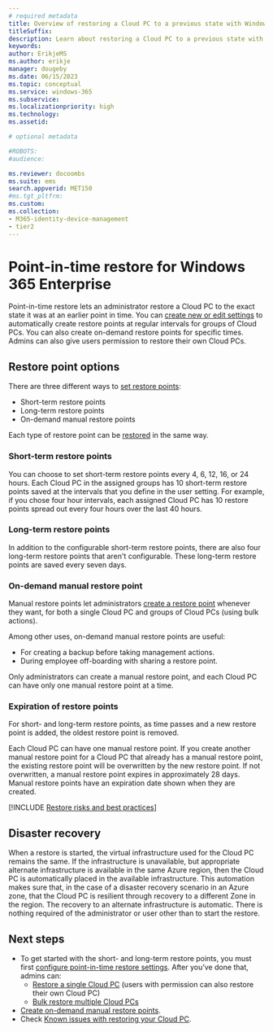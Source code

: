 ```yaml
---
# required metadata
title: Overview of restoring a Cloud PC to a previous state with Windows 365 Enterprise
titleSuffix:
description: Learn about restoring a Cloud PC to a previous state with Windows 365 Enterprise.
keywords:
author: ErikjeMS 
ms.author: erikje
manager: dougeby
ms.date: 06/15/2023
ms.topic: conceptual
ms.service: windows-365
ms.subservice:
ms.localizationpriority: high
ms.technology:
ms.assetid: 

# optional metadata

#ROBOTS:
#audience:

ms.reviewer: docoombs
ms.suite: ems
search.appverid: MET150
#ms.tgt_pltfrm:
ms.custom: 
ms.collection:
- M365-identity-device-management
- tier2
---
```


# Point-in-time restore for Windows 365 Enterprise

Point-in-time restore lets an administrator restore a Cloud PC to the exact state it was at an earlier point in time. You can [create new or edit settings](restore-configure.md) to automatically create restore points at regular intervals for groups of Cloud PCs. You can also create on-demand restore points for specific times. Admins can also give users permission to restore their own Cloud PCs.

## Restore point options

There are three different ways to [set restore points](restore-configure.md):

- Short-term restore points
- Long-term restore points
- On-demand manual restore points

Each type of restore point can be [restored](restore-single-cloud-pc.md) in the same way.

### Short-term restore points

You can choose to set short-term restore points every 4, 6, 12, 16, or 24 hours. Each Cloud PC in the assigned groups has 10 short-term restore points saved at the intervals that you define in the user setting. For example, if you chose four hour intervals, each assigned Cloud PC has 10 restore points spread out every four hours over the last 40 hours.

### Long-term restore points

In addition to the configurable short-term restore points, there are also four long-term restore points that aren't configurable. These long-term restore points are saved every seven days.

### On-demand manual restore point

Manual restore points let administrators [create a restore point](create-manual-restore-point.md) whenever they want, for both a single Cloud PC and groups of Cloud PCs (using bulk actions).

Among other uses, on-demand manual restore points are useful:

- For creating a backup before taking management actions.
- During employee off-boarding with sharing a restore point.

Only administrators can create a manual restore point, and each Cloud PC can have only one manual restore point at a time.

### Expiration of restore points

For short- and long-term restore points, as time passes and a new restore point is added, the oldest restore point is removed.

Each Cloud PC can have one manual restore point. If you create another manual restore point for a Cloud PC that already has a manual restore point, the existing restore point will be overwritten by the new restore point. If not overwritten, a manual restore point expires in approximately 28 days. Manual restore points have an expiration date shown when they are created.

[!INCLUDE [Restore risks and best practices](../includes/restore-risks-best-practices.md)]

## Disaster recovery

When a restore is started, the virtual infrastructure used for the Cloud PC remains the same. If the infrastructure is unavailable, but appropriate alternate infrastructure is available in the same Azure region, then the Cloud PC is automatically placed in the available infrastructure. This automation makes sure that, in the case of a disaster recovery scenario in an Azure zone, that the Cloud PC is resilient through recovery to a different Zone in the region. The recovery to an alternate infrastructure is automatic. There is nothing required of the administrator or user other than to start the restore.

<!-- ########################## --> 
## Next steps

- To get started with the short- and long-term restore points, you must first [configure point-in-time restore settings](restore-configure.md). After you’ve done that, admins can:
  - [Restore a single Cloud PC](restore-single-cloud-pc.md) (users with permission can also restore their own Cloud PC)
  - [Bulk restore multiple Cloud PCs](restore-bulk.md)
- [Create on-demand manual restore points](create-manual-restore-point.md).
- Check [Known issues with restoring your Cloud PC](known-issues-enterprise.md).
